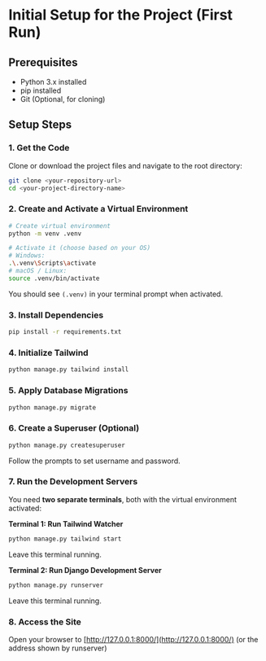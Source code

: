 # Initial Setup for the Project (First Run)

## Prerequisites
- Python 3.x installed
- pip installed
- Git (Optional, for cloning)

## Setup Steps

### 1. Get the Code
Clone or download the project files and navigate to the root directory:
```bash
git clone <your-repository-url>
cd <your-project-directory-name>
```

### 2. Create and Activate a Virtual Environment
```bash
# Create virtual environment
python -m venv .venv

# Activate it (choose based on your OS)
# Windows:
.\.venv\Scripts\activate
# macOS / Linux:
source .venv/bin/activate
```
You should see `(.venv)` in your terminal prompt when activated.

### 3. Install Dependencies
```bash
pip install -r requirements.txt
```

### 4. Initialize Tailwind
```bash
python manage.py tailwind install
```

### 5. Apply Database Migrations
```bash
python manage.py migrate
```

### 6. Create a Superuser (Optional)
```bash
python manage.py createsuperuser
```
Follow the prompts to set username and password.

### 7. Run the Development Servers
You need **two separate terminals**, both with the virtual environment activated:

**Terminal 1: Run Tailwind Watcher**
```bash
python manage.py tailwind start
```
Leave this terminal running.

**Terminal 2: Run Django Development Server**
```bash
python manage.py runserver
```
Leave this terminal running.

### 8. Access the Site
Open your browser to [http://127.0.0.1:8000/](http://127.0.0.1:8000/) (or the address shown by runserver)
